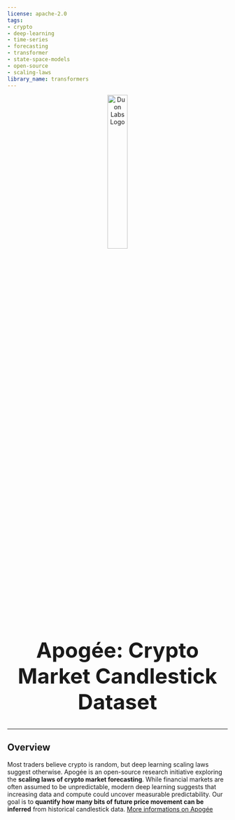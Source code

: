 ```yaml
---
license: apache-2.0
tags:
- crypto
- deep-learning
- time-series
- forecasting
- transformer
- state-space-models
- open-source
- scaling-laws
library_name: transformers
---
```


<div align="center">
  <a href="https://www.duonlabs.com" target="_blank">
    <img src="https://www.duonlabs.com/theme/images/duon_white.png" width="30%" alt="Duon Labs Logo" />
  </a>
</div>
<h1 align="center" style="font-size: 3rem;">Apogée: Crypto Market Candlestick Dataset</h1>
<hr>

## Overview

Most traders believe crypto is random, but deep learning scaling laws suggest otherwise. Apogée is an open-source research initiative exploring the **scaling laws of crypto market forecasting**. While financial markets are often assumed to be unpredictable, modern deep learning suggests that increasing data and compute could uncover measurable predictability.
Our goal is to **quantify how many bits of future price movement can be inferred** from historical candlestick data.
[More informations on Apogée](https://www.duonlabs.com/apogee)